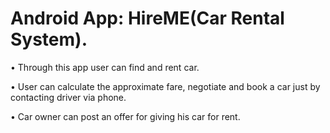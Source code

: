 # Android App: HireME(Car Rental System). 

•	Through this app user can find and rent car.

•	User can calculate the approximate fare, negotiate and book a car just by contacting   driver via phone.

•	Car owner can post an offer for giving his car for rent. 

